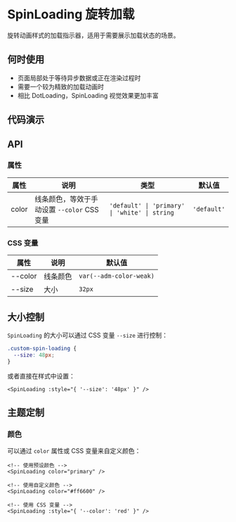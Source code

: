 # SpinLoading 旋转加载

旋转动画样式的加载指示器，适用于需要展示加载状态的场景。

## 何时使用

- 页面局部处于等待异步数据或正在渲染过程时
- 需要一个较为精致的加载动画时
- 相比 DotLoading，SpinLoading 视觉效果更加丰富

## 代码演示

<code src="./spin-loading/demos/demo1.vue"></code>

## API

### 属性

| 属性 | 说明 | 类型 | 默认值 |
| --- | --- | --- | --- |
| color | 线条颜色，等效于手动设置 `--color` CSS 变量 | `'default' \| 'primary' \| 'white' \| string` | `'default'` |

### CSS 变量

| 属性 | 说明 | 默认值 |
| --- | --- | --- |
| --color | 线条颜色 | `var(--adm-color-weak)` |
| --size | 大小 | `32px` |

## 大小控制

`SpinLoading` 的大小可以通过 CSS 变量 `--size` 进行控制：

```css
.custom-spin-loading {
  --size: 48px;
}
```

或者直接在样式中设置：

```vue
<SpinLoading :style="{ '--size': '48px' }" />
```

## 主题定制

### 颜色

可以通过 `color` 属性或 CSS 变量来自定义颜色：

```vue
<!-- 使用预设颜色 -->
<SpinLoading color="primary" />

<!-- 使用自定义颜色 -->
<SpinLoading color="#ff6600" />

<!-- 使用 CSS 变量 -->
<SpinLoading :style="{ '--color': 'red' }" />
```